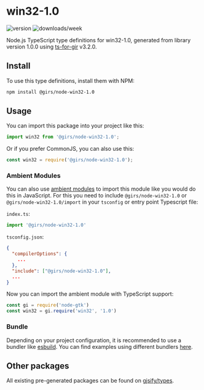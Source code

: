 
# win32-1.0

![version](https://img.shields.io/npm/v/@girs/node-win32-1.0)
![downloads/week](https://img.shields.io/npm/dw/@girs/node-win32-1.0)


Node.js TypeScript type definitions for win32-1.0, generated from library version 1.0.0 using [ts-for-gir](https://github.com/gjsify/ts-for-gir) v3.2.0.


## Install

To use this type definitions, install them with NPM:
```bash
npm install @girs/node-win32-1.0
```

## Usage

You can import this package into your project like this:
```ts
import win32 from '@girs/node-win32-1.0';
```

Or if you prefer CommonJS, you can also use this:
```ts
const win32 = require('@girs/node-win32-1.0');
```

### Ambient Modules

You can also use [ambient modules](https://github.com/gjsify/ts-for-gir/tree/main/packages/cli#ambient-modules) to import this module like you would do this in JavaScript.
For this you need to include `@girs/node-win32-1.0` or `@girs/node-win32-1.0/import` in your `tsconfig` or entry point Typescript file:

`index.ts`:
```ts
import '@girs/node-win32-1.0'
```

`tsconfig.json`:
```json
{
  "compilerOptions": {
    ...
  },
  "include": ["@girs/node-win32-1.0"],
  ...
}
```

Now you can import the ambient module with TypeScript support: 

```ts
const gi = require('node-gtk')
const win32 = gi.require('win32', '1.0')
```


### Bundle

Depending on your project configuration, it is recommended to use a bundler like [esbuild](https://esbuild.github.io/). You can find examples using different bundlers [here](https://github.com/gjsify/ts-for-gir/tree/main/examples).

## Other packages

All existing pre-generated packages can be found on [gjsify/types](https://github.com/gjsify/types).

